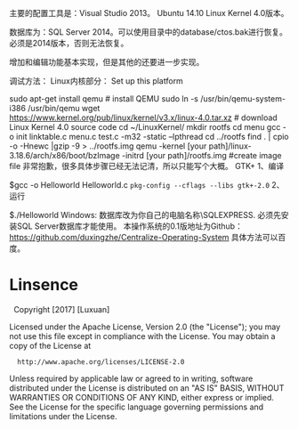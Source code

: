 主要的配置工具是：Visual Studio 2013。
Ubuntu 14.10 Linux Kernel 4.0版本。
 
数据库为：SQL Server 2014。可以使用目录中的database/ctos.bak进行恢复。必须是2014版本，否则无法恢复。

增加和编辑功能基本实现，但是其他的还要进一步实现。

调试方法：
Linux内核部分：
Set up this platform

sudo apt-get install qemu # install QEMU
sudo ln -s /usr/bin/qemu-system-i386 /usr/bin/qemu
wget https://www.kernel.org/pub/linux/kernel/v3.x/linux-4.0.tar.xz # download Linux Kernel 4.0 source code
cd ~/LinuxKernel/
mkdir rootfs
cd menu
gcc -o init linktable.c menu.c test.c -m32 -static –lpthread
cd ../rootfs
find . | cpio -o -Hnewc |gzip -9 > ../rootfs.img
qemu -kernel [your path]/linux-3.18.6/arch/x86/boot/bzImage -initrd [your path]/rootfs.img #create image file
非常抱歉，很多具体步骤已经无法记清，所以只能写个大概。
GTK+
1、编译

$gcc -o Helloworld Helloworld.c `pkg-config --cflags --libs gtk+-2.0`
2、运行

$./Helloworld
Windows:
数据库改为你自己的电脑名称\SQLEXPRESS.
必须先安装SQL Server数据库才能使用。
本操作系统的0.1版地址为Github：
https://github.com/duxingzhe/Centralize-Operating-System
具体方法可以百度。

<H1>Linsence</H1>

   Copyright [2017] [Luxuan]

   Licensed under the Apache License, Version 2.0 (the "License");
   you may not use this file except in compliance with the License.
   You may obtain a copy of the License at

      http://www.apache.org/licenses/LICENSE-2.0

   Unless required by applicable law or agreed to in writing, software
   distributed under the License is distributed on an "AS IS" BASIS,
   WITHOUT WARRANTIES OR CONDITIONS OF ANY KIND, either express or implied.
   See the License for the specific language governing permissions and
   limitations under the License.

